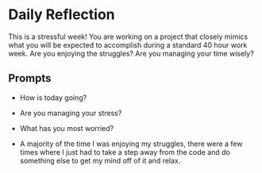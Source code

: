 # Daily Reflection
This is a stressful week! You are working on a project that closely mimics what you will be expected to accomplish during a standard 40 hour work week. Are you enjoying the struggles? Are you managing your time wisely? 

## Prompts
- How is today going? 
- Are you managing your stress?
- What has you most worried?

- A majority of the time I was enjoying my struggles, there were a few times where I just had to take a step away from the code and do something else to get my mind off of it and relax.